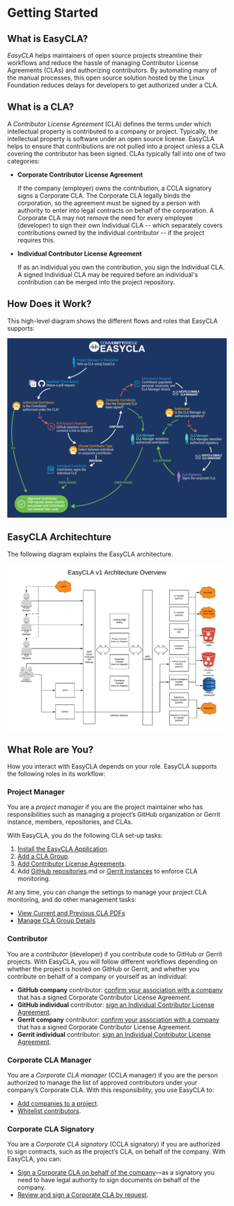 # Getting Started

## What is EasyCLA?

_EasyCLA_ helps maintainers of open source projects streamline their workflows and reduce the hassle of managing Contributor License Agreements \(CLAs\) and authorizing contributors. By automating many of the manual processes, this open source solution hosted by the Linux Foundation reduces delays for developers to get authorized under a CLA.

## What is a CLA?

A _Contributor License Agreement_ \(CLA\) defines the terms under which intellectual property is contributed to a company or project. Typically, the intellectual property is software under an open source license. EasyCLA helps to ensure that contributions are not pulled into a project unless a CLA covering the contributor has been signed. CLAs typically fall into one of two categories:

* **Corporate Contributor License Agreement**

  If the company \(employer\) owns the contribution, a CCLA signatory signs a Corporate CLA. The Corporate CLA legally binds the corporation, so the agreement must be signed by a person with authority to enter into legal contracts on behalf of the corporation. A Corporate CLA may not remove the need for every employee \(developer\) to sign their own Individual CLA -- which separately covers contributions owned by the individual contributor -- if the project requires this.

* **Individual Contributor License Agreement**

  If as an individual you own the contribution, you sign the Individual CLA. A signed Individual CLA may be required before an individual's contribution can be merged into the project repository.

## How Does it Work?

This high-level diagram shows the different flows and roles that EasyCLA supports:

![CLA Diagram](../.gitbook/assets/cla_diagram_v8.png)

## EasyCLA Architechture

The following diagram explains the EasyCLA architecture. 

![](../.gitbook/assets/architecture-overview.png)

## What Role are You?

How you interact with EasyCLA depends on your role. EasyCLA supports the following roles in its workflow:

### Project Manager

You are a _project manager_ if you are the project maintainer who has responsibilities such as managing a project’s GitHub organization or Gerrit instance, members, repositories, and CLAs.

With EasyCLA, you do the following CLA set-up tasks:

1. [Install the EasyCLA Application](/project-managers/install-the-easycla-application.md).
2. [Add a CLA Group](add-a-cla-group.md).
3. [Add Contributor License Agreements](add-contributor-license-agreements.md).
4. Add [GitHub repositories](add-github-repositories-to-cla-monitoring-or-remove-them-from-cla-monitoring).md or [Gerrit instances](add-gerrit-instances-to-cla-monitoring-or-delete-them-from-cla-monitoring.md) to enforce CLA monitoring.

At any time, you can change the settings to manage your project CLA monitoring, and do other management tasks:

* [View Current and Previous CLA PDFs](https://lf-docs-linux-foundation.gitbook.io/easycla/getting-started/project-managers/view-current-and-previous-cla-pdfs)
* [Manage CLA Group Details](https://lf-docs-linux-foundation.gitbook.io/easycla/getting-started/project-managers/manage-cla-group-details)

### Contributor

You are a _contributor_ \(developer\) if you contribute code to GitHub or Gerrit projects. With EasyCLA, you will follow different workflows depending on whether the project is hosted on GitHub or Gerrit, and whether you contribute on behalf of a company or yourself as an individual:

* **GitHub company** contributor: [confirm your association with a company ](https://lf-docs-linux-foundation.gitbook.io/easycla/getting-started/contributors/contribute-to-a-github-company-project)that has a signed Corporate Contributor License Agreement.
* **GitHub individual** contributor: [sign an Individual Contributor License Agreement](https://lf-docs-linux-foundation.gitbook.io/easycla/getting-started/contributors/sign-a-cla-as-an-individual-contributor-to-github).
* **Gerrit company** contributor: [confirm your association with a company ](https://lf-docs-linux-foundation.gitbook.io/easycla/getting-started/contributors/contribute-to-a-gerrit-project)that has a signed Corporate Contributor License Agreement.
* **Gerrit individual** contributor: [sign an Individual Contributor License Agreement](https://lf-docs-linux-foundation.gitbook.io/easycla/getting-started/contributors/contribute-to-a-gerrit-project).

### Corporate CLA Manager

You are a _Corporate CLA manager_ \(CCLA manager\) if you are the person authorized to manage the list of approved contributors under your company’s Corporate CLA. With this responsibility, you use EasyCLA to:

* [Add companies to a project](https://lf-docs-linux-foundation.gitbook.io/easycla/getting-started/ccla-managers-and-ccla-signatories/add-a-company-to-a-project).
* [Whitelist contributors](https://lf-docs-linux-foundation.gitbook.io/easycla/getting-started/ccla-managers-and-ccla-signatories/whitelist-contributors).

### Corporate CLA Signatory

You are a _Corporate CLA signatory_ \(CCLA signatory\) if you are authorized to sign contracts, such as the project’s CLA, on behalf of the company. With EasyCLA, you can:

* [Sign a Corporate CLA on behalf of the company](https://lf-docs-linux-foundation.gitbook.io/easycla/getting-started/ccla-managers-and-ccla-signatories/sign-a-corporate-cla-on-behalf-of-the-company)—as a signatory you need to have legal authority to sign documents on behalf of the company.
* [Review and sign a Corporate CLA by request](https://lf-docs-linux-foundation.gitbook.io/easycla/getting-started/ccla-managers-and-ccla-signatories/review-and-sign-a-corporate-cla-by-request).

